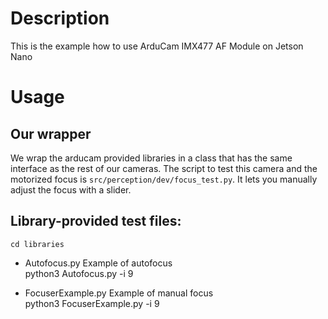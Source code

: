 # Description
This is the example how to use ArduCam IMX477 AF Module on Jetson Nano 

# Usage

## Our wrapper
We wrap the arducam provided libraries in a class that has the same interface as the rest of our cameras. The script to test this camera and the motorized focus is `src/perception/dev/focus_test.py`. It lets you manually adjust the focus with a slider.


## Library-provided test files:

`cd libraries`
* Autofocus.py Example of autofocus  
    python3 Autofocus.py -i 9  

* FocuserExample.py Example of manual focus  
    python3 FocuserExample.py -i 9  
